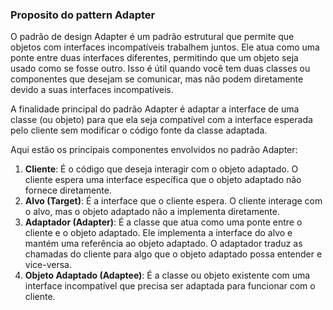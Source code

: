 ### Proposito do pattern Adapter

O padrão de design Adapter é um padrão estrutural que permite que objetos com interfaces incompatíveis trabalhem juntos. Ele atua como uma ponte entre duas interfaces diferentes, permitindo que um objeto seja usado como se fosse outro. Isso é útil quando você tem duas classes ou componentes que desejam se comunicar, mas não podem diretamente devido a suas interfaces incompatíveis.

A finalidade principal do padrão Adapter é adaptar a interface de uma classe (ou objeto) para que ela seja compatível com a interface esperada pelo cliente sem modificar o código fonte da classe adaptada.

Aqui estão os principais componentes envolvidos no padrão Adapter:

1.  **Cliente**: É o código que deseja interagir com o objeto adaptado. O cliente espera uma interface específica que o objeto adaptado não fornece diretamente.
2.  **Alvo (Target)**: É a interface que o cliente espera. O cliente interage com o alvo, mas o objeto adaptado não a implementa diretamente.
3.  **Adaptador (Adapter)**: É a classe que atua como uma ponte entre o cliente e o objeto adaptado. Ele implementa a interface do alvo e mantém uma referência ao objeto adaptado. O adaptador traduz as chamadas do cliente para algo que o objeto adaptado possa entender e vice-versa.
4.  **Objeto Adaptado (Adaptee)**: É a classe ou objeto existente com uma interface incompatível que precisa ser adaptada para funcionar com o cliente.